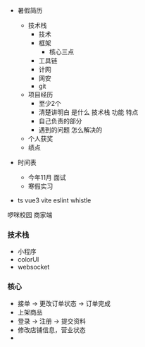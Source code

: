 - 暑假简历
    - 技术栈
        - 技术
        - 框架
            - 核心三点
        - 工具链
        - 计网
        - 网安
        - git    
    - 项目经历
        - 至少2个
        - 清楚讲明白 是什么 技术栈 功能 特点 
        - 自己负责的部分
        - 遇到的问题 怎么解决的 
    - 个人获奖
    - 绩点
- 时间表
    - 今年11月 面试
    - 寒假实习

- ts vue3 vite eslint whistle

啰咪校园 商家端
### 技术栈 
- 小程序
- colorUI
- websocket
### 核心
- 接单 -> 更改订单状态 -> 订单完成
- 上架商品
- 登录 -> 注册 -> 提交资料
- 修改店铺信息，营业状态
- 